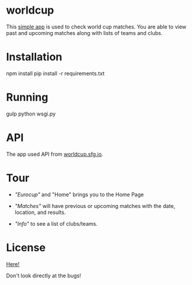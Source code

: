 worldcup
========

This [simple app](https://worldcup.alexraileanu.me/) is used to check world cup matches. You are able to view past and upcoming matches along with lists of teams and clubs.

Installation
========
npm install
pip install -r requirements.txt

Running
========
gulp
python wsgi.py

API
========

The app used API from [worldcup.sfg.io](http://worldcup.sfg.io).

Tour
========

* *"Eurocup"* and "Home" brings you to the Home Page

* *"Matches"* will have previous or upcoming matches with the date, location, and results.

* *"Info"* to see a list of clubs/teams.

License
========

[Here!](https://github.com/alexraileanu/worldcup/blob/master/LICENSE.md)

Don't look directly at the bugs!